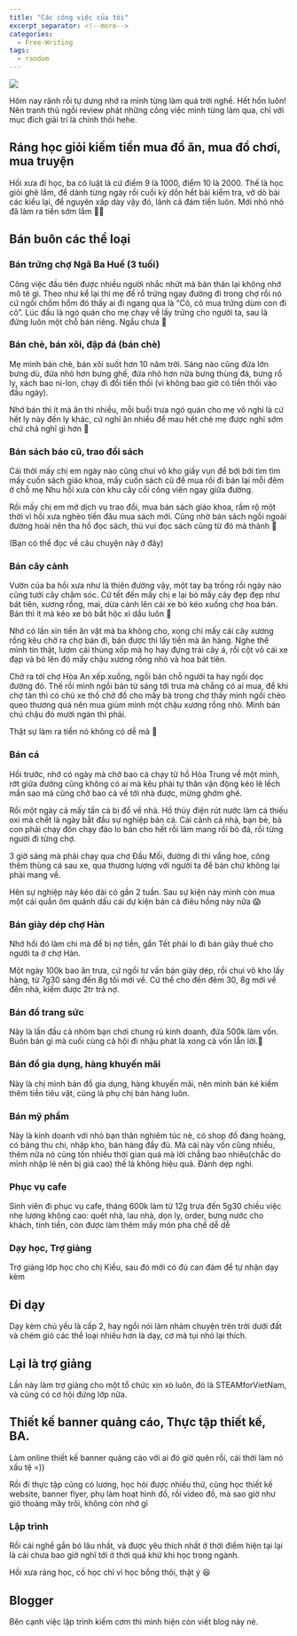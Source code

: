 ```yaml
---
title: "Các công việc của tôi"
excerpt_separator: <!--more-->
categories:
  - Free-Writing
tags:
  - random
---
```


![](/assets/images/2021/11/2021-07-cac-cong-viec-cua-toi.webp)

Hôm nay rãnh rỗi tự dưng nhớ ra mình từng làm quá trời nghề. Hết hồn luôn! Nên tranh thủ ngồi review phát những công việc mình từng làm qua, chỉ với mục đích giải trí là chính thôi hehe.

## Ráng học giỏi kiếm tiền mua đồ ăn, mua đồ chơi, mua truyện
Hồi xưa đi học, ba có luật là cứ điểm 9 là 1000, điểm 10 là 2000. Thế là học giỏi ghê lắm, để dành từng ngày rồi cuối kỳ dồn hết bài kiểm tra, vở dò bài các kiểu lại, để nguyên xấp dày vậy đó, lãnh cả đám tiền luôn. Mới nhỏ nhỏ đã làm ra tiền sớm lắm 🤣😱

## Bán buôn các thể loại
### Bán trứng chợ Ngã Ba Huế (3 tuối)
Công việc đầu tiên được nhiều người nhắc nhứt mà bản thân lại không nhớ mô tê gì. Theo như kể lại thì mẹ để rổ trứng ngay đường đi trong chợ rồi nó cứ ngồi chồm hổm đó thấy ai đi ngang qua là “Cô, cô mua trứng dùm con đi cô”. Lúc đầu là ngó quán cho mẹ chạy về lấy trứng cho người ta, sau là đứng luôn một chỗ bán riêng. Ngầu chưa 💪

### Bán chè, bán xôi, đập đá (bán chè)
Mẹ mình bán chè, bán xôi suốt hơn 10 năm trời. Sáng nào cũng đứa lớn bưng dù, đứa nhỏ hơn bưng ghế, đứa nhỏ hơn nữa bưng thùng đá, bưng rổ ly, xách bao ni-lon, chạy đi đổi tiền thối (vì không bao giờ có tiền thối vào đầu ngày). 

Nhớ bán thì ít mà ăn thì nhiều, mỗi buổi trưa ngó quán cho mẹ vô nghỉ là cứ hết ly này đến ly khác, cứ nghỉ ăn nhiều để mau hết chè mẹ được nghỉ sớm chứ chả nghĩ gì hơn 🥳

### Bán sách báo cũ, trao đổi sách
Cái thời mấy chị em ngày nào cũng chui vô kho giấy vụn để bới bới tìm tìm mấy cuốn sách giáo khoa, mấy cuốn sách cũ để mua rồi đi bán lại mỗi đêm ở chỗ mẹ Nhu hồi xưa còn khu cây cối công viên ngay giữa đường. 

Rồi mấy chị em mở dịch vụ trao đổi, mua bán sách giáo khoa, rầm rộ một thời vì hồi xưa nghèo tiền đâu mua sách mới. Cũng nhờ bán sách ngồi ngoài đường hoài nên tha hồ đọc sách, thú vui đọc sách cũng từ đó mà thành 🥰

(Bạn có thể đọc về câu chuyện này ở đây)

### Bán cây cảnh
Vườn của ba hồi xưa như là thiên đường vậy, một tay ba trồng rồi ngày nào cũng tưới cây chăm sóc. Cứ tết đến mấy chị e lại bỏ mấy cây đẹp đẹp như bát tiên, xương rồng, mai, dừa cảnh lên cái xe bò kéo xuống chợ hoa bán. Bán thì ít mà kéo xe bò bắt hộc xì dầu luôn 🥲

Nhớ có lần xin tiền ăn vặt mà ba không cho, xong chỉ mấy cái cây xương rồng kêu chở ra chợ bán đi, bán được thì lấy tiền mà ăn hàng. Nghe thế mình tin thật, lượm cái thùng xốp mà họ hay đựng trái cây á, rồi cột vô cái xe đạp và bỏ lên đó mấy chậu xương rồng nhỏ và hoa bát tiên.

Chở ra tới chợ Hòa An xếp xuống, ngồi bán chỗ người ta hay ngồi dọc đường đó. Thế rồi mình ngồi bán từ sáng tới trưa mà chẳng có ai mua, để khi chợ tàn thì có chú xe thồ chở đồ cho mấy bà trong chợ thấy mình ngồi chèo queo thương quá nên mua giùm mình một chậu xương rồng nhỏ. Mình bán chú chậu đó mười ngàn thì phải. 

Thật sự làm ra tiền nó không có dễ mà 🥺

### Bán cá
Hồi trước, nhớ có ngày mà chở bao cá chạy từ hồ Hòa Trung về một mình, rớt giữa đường cũng không có ai mà kêu phải tự thân vận động kéo lê lếch mần sao mà cũng chở bao cá về tới nhà được, mừng ghớm ghê.

Rồi một ngày cả mấy tấn cá bị đổ về nhà. Hồ thủy điện rút nước làm cá thiếu oxi mà chết là ngày bắt đầu sự nghiệp bán cá. Cái cảnh cả nhà, bạn bè, bà con phải chạy đôn chạy đáo lo bán cho hết rồi làm mang rồi bỏ đá, rồi từng người đi từng chợ. 

3 giờ sáng mà phải chạy qua chợ Đầu Mối, đường đi thì vắng hoe, cõng thêm thùng cá sau xe, qua thương lượng với người ta để bán chứ không lại phải mang về. 

Hên sự nghiệp này kéo dài có gần 2 tuần. Sau sự kiện này mình còn mua một cái quần ôm quánh dấu cái dự kiện bán cá điêu hồng này nữa 😱

### Bán giày dép chợ Hàn
Nhớ hồi đó làm chi mà để bị nợ tiền, gần Tết phải lo đi bán giày thuê cho người ta ở chợ Hàn. 

Một ngày 100k bao ăn trưa, cứ ngồi tư vấn bán giày dép, rồi chui vô kho lấy hàng, từ 7g30 sáng đến 8g tối mới về. Cứ thế cho đến đêm 30, 8g mới về đến nhà, kiếm được 2tr trả nợ.

### Bán đồ trang sức
Này là lần đầu cả nhóm bạn chơi chung rủ kinh doanh, đứa 500k làm vốn. Buôn bán gì mà cuối cùng cả hội đi nhậu phát là xong cả vốn lẫn lời.🥲

### Bán đồ gia dụng, hàng khuyến mãi
Này là chị mình bán đồ gia dụng, hàng khuyến mãi, nên mình bán ké kiếm thêm tiền tiêu vặt, cũng là phụ chị bán hàng luôn.

### Bán mỹ phẩm
Này là kinh doanh với nhỏ bạn thân nghiêm túc nè, có shop đồ đàng hoàng, có bảng thu chi, nhập kho, bán hàng đầy đủ. Mà cái này vốn cũng nhiều, thêm nữa nó cũng tốn nhiều thời gian quá mà lời chẳng bao nhiêu(chắc do mình nhập lẻ nên bị giá cao) thế là không hiệu quả. Đành dẹp nghỉ.

### Phục vụ cafe
Sinh viên đi phục vụ cafe, tháng 600k làm từ 12g trưa đến 5g30 chiều việc nhẹ lương không cao: quét nhà, lau nhà, dọn ly, order, bưng nước cho khách, tính tiền, còn được làm thêm mấy món pha chế dễ dễ

### Dạy học, Trợ giảng
Trợ giảng lớp học cho chị Kiều, sau đó mới có đủ can đảm để tự nhận dạy kèm

## Đi dạy
Dạy kèm chủ yếu là cấp 2, hay ngồi nói lảm nhảm chuyện trên trời dưới đất và chém gió các thể loại nhiều hơn là dạy, cơ mà tụi nhỏ lại thích.

## Lại là trợ giảng
Lần này làm trợ giảng cho một tổ chức xịn xò luôn, đó là STEAMforVietNam, và cũng có cơ hội đứng lớp nữa. 

## Thiết kế banner quảng cáo, Thực tập thiết kế, BA.
Làm online thiết kế banner quảng cáo với ai đó giờ quên rồi, cái thời làm nó xấu tệ =))

Rồi đi thực tập cũng có lương, học hỏi được nhiều thứ, cũng học thiết kế website, banner flyer, phụ làm hoạt hình đồ, rồi video đồ, mà sao giờ như gió thoảng mây trôi, không còn nhớ gì 

### Lập trình
Rồi cái nghề gắn bó lâu nhất, và được yêu thích nhất ở thời điểm hiện tại lại là cái chưa bao giờ nghĩ tới ở thời quá khứ khi học trong ngành. 

Hồi xưa ráng học, cố học chỉ vì học bổng thôi, thật ý 😆

## Blogger
Bên cạnh việc lập trình kiếm cơm thì mình hiện còn viết blog này nè. 
